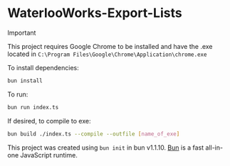 # WaterlooWorks-Export-Lists

> [!IMPORTANT]  
> This project requires Google Chrome to be installed and have the .exe located in `C:\Program Files\Google\Chrome\Application\chrome.exe`

To install dependencies:

```bash
bun install
```

To run:

```bash
bun run index.ts
```

If desired, to compile to exe:

```bash
bun build ./index.ts --compile --outfile [name_of_exe]
```

This project was created using `bun init` in bun v1.1.10. [Bun](https://bun.sh) is a fast all-in-one JavaScript runtime.
